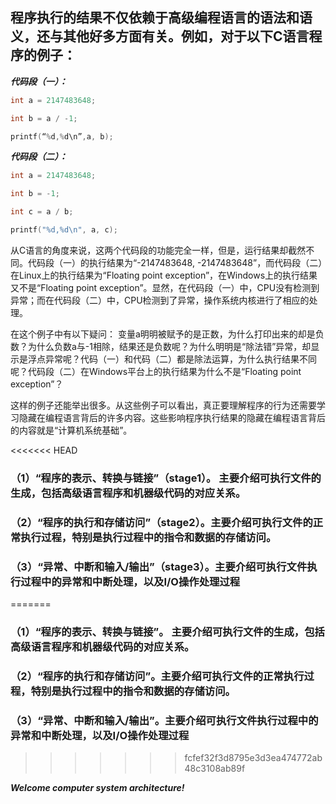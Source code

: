 ## 程序执行的结果不仅依赖于高级编程语言的语法和语义，还与其他好多方面有关。例如，对于以下C语言程序的例子：

***代码段（一）：***
```c
int a = 2147483648;

int b = a / -1; 

printf(“%d,%d\n”,a, b);
```

***代码段（二）：***
```c
int a = 2147483648;

int b = -1;

int c = a / b; 

printf("%d,%d\n", a, c);
```
从C语言的角度来说，这两个代码段的功能完全一样，但是，运行结果却截然不同。代码段（一）的执行结果为“-2147483648, -2147483648”，而代码段（二）在Linux上的执行结果为“Floating point exception”，在Windows上的执行结果又不是“Floating point exception”。显然，在代码段（一）中，CPU没有检测到异常；而在代码段（二）中，CPU检测到了异常，操作系统内核进行了相应的处理。

在这个例子中有以下疑问： 变量a明明被赋予的是正数，为什么打印出来的却是负数？为什么负数a与-1相除，结果还是负数呢？为什么明明是“除法错”异常，却显示是浮点异常呢？代码（一）和代码（二）都是除法运算，为什么执行结果不同呢？代码段（二）在Windows平台上的执行结果为什么不是“Floating point exception”？

这样的例子还能举出很多。从这些例子可以看出，真正要理解程序的行为还需要学习隐藏在编程语言背后的许多内容。这些影响程序执行结果的隐藏在编程语言背后的内容就是“计算机系统基础”。

<<<<<<< HEAD
### （1）“程序的表示、转换与链接”（stage1）。 主要介绍可执行文件的生成，包括高级语言程序和机器级代码的对应关系。

### （2）“程序的执行和存储访问”（stage2）。主要介绍可执行文件的正常执行过程，特别是执行过程中的指令和数据的存储访问。

### （3）“异常、中断和输入/输出”（stage3）。主要介绍可执行文件执行过程中的异常和中断处理，以及I/O操作处理过程
=======
### （1）“程序的表示、转换与链接”。 主要介绍可执行文件的生成，包括高级语言程序和机器级代码的对应关系。

### （2）“程序的执行和存储访问”。主要介绍可执行文件的正常执行过程，特别是执行过程中的指令和数据的存储访问。

### （3）“异常、中断和输入/输出”。主要介绍可执行文件执行过程中的异常和中断处理，以及I/O操作处理过程
>>>>>>> fcfef32f3d8795e3d3ea474772ab48c3108ab89f


***Welcome computer system architecture!***
